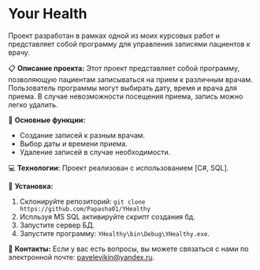 # Your Health

Проект разработан в рамках одной из моих курсовых работ и представляет собой программу для управления записями пациентов к врачу.

📋 **Описание проекта:**
Этот проект представляет собой программу, позволяющую пациентам записываться на прием к различным врачам. Пользователь программы могут выбирать дату, время и врача для приема. В случае невозможности посещения приема, запись можно легко удалить.

🎯 **Основные функции:**
- Создание записей к разным врачам.
- Выбор даты и времени приема.
- Удаление записей в случае необходимости.

💻 **Технологии:**
Проект реализован с использованием [C#, SQL].

🔧 **Установка:**
1. Склонируйте репозиторий: `git clone https://github.com/Papasha01/YHealthy`
2. Испльзуя MS SQL активируйте скрипт создания бд.
3. Запустите сервер БД.
4. Запустите программу: `YHealthy\bin\Debug\YHealthy.exe`.

📧 **Контакты:**
Если у вас есть вопросы, вы можете связаться с нами по электронной почте: pavelevikin@yandex.ru.
